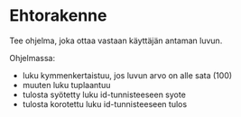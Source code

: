 # Ehtorakenne

Tee ohjelma, joka ottaa vastaan käyttäjän antaman luvun.
    
Ohjelmassa:
 - luku kymmenkertaistuu, jos luvun arvo on alle sata (100)
 - muuten luku tuplaantuu
 - tulosta syötetty luku id-tunnisteeseen syote
 - tulosta korotettu luku id-tunnisteeseen tulos